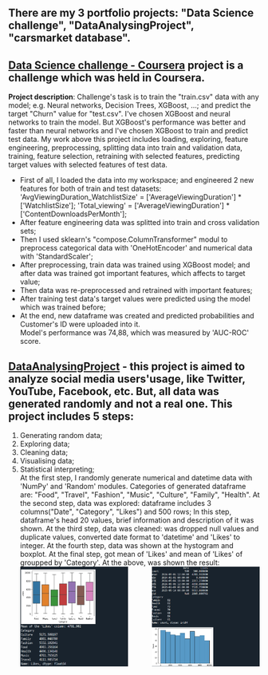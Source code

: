   There are my 3 portfolio projects: "Data Science challenge", "DataAnalysingProject", "carsmarket database". 
  ---
  ## [Data Science challenge - Coursera](https://github.com/Firdavs222/Portfolio-projects/blob/main/Data%20Science%20challenge.py) project is a challenge which was held in Coursera.  
 **Project description**: Challenge's task is to train the "train.csv" data with any model; e.g. Neural networks, Decision Trees, XGBoost, ...;  and predict the target "Churn" value for "test.csv".  I've chosen XGBoost and neural networks to train the model. But XGBoost's performance was better and faster than neural networks and I've chosen XGBoost to train and predict test data. My work above this project includes loading, exploring, feature engineering, preprocessing, splitting data into train and validation data, training, feature selection, retraining with selected features, predicting target values with selected features of test data.  
  - First of all, I loaded the data into my workspace; and engineered 2 new features for both of train and test datasets: 'AvgViewingDuration_WatchlistSize' = ['AverageViewingDuration'] * ['WatchlistSize'];   'Total_viewing' = ['AverageViewingDuration'] * ['ContentDownloadsPerMonth'];
  - After feature engineering data was splitted into train and cross validation sets;
  - Then I used sklearn's "compose.ColumnTransformer" modul to preprocess categorical data with 'OneHotEncoder' and numerical data with 'StandardScaler';
  - After preprocessing, train data was trained using XGBoost model; and after data was trained got important features, which affects to target value;
  - Then data was re-preprocessed and retrained with important features;
  - After training test data's target values were predicted using the model which was trained before;
  - At the end, new dataframe was created and predicted probabilities and Customer's ID were uploaded into it.  
    Model's performance was 74,88, which was measured by 'AUC-ROC' score.  
## [DataAnalysingProject](https://github.com/Firdavs222/Portfolio-projects/blob/main/DataAnalysingProject.py) - this project is aimed to analyze social media users'usage, like Twitter, YouTube, Facebook, etc. But, all data was generated randomly and not a real one. This project includes 5  steps:  
1. Generating random data;
2. Exploring data;
3. Cleaning data;
4. Visualising data;
5. Statistical interpreting;  
   At the first step, I randomly generate numerical and datetime data with 'NumPy' and 'Random' modules. Categories of generated dataframe are: "Food", "Travel", "Fashion", "Music", "Culture", "Family", "Health". At the second step, data was explored: dataframe includes 3 columns("Date", "Category", "Likes") and 500 rows; In this step, dataframe's head 20 values, brief information and description of it was shown. At the third step, data was cleaned: was dropped null values and duplicate values, converted date format to 'datetime' and 'Likes' to integer. At the fourth step, data was shown at the hystogram and boxplot. At the final step, got mean of 'Likes' and mean of 'Likes' of groupped by 'Category'. At the above, was shown the result:
   <div style="display: flex; justify-content: space-between;">
   <img src="./Screenshot%202024-05-14%20152012.png" alt="Project Overview" width="45%" height="auto"/>
   <img src="./Screenshot%202024-05-14%20152135.png" alt="Project Overview" width="45%" height="auto"/>
   </div>




   

